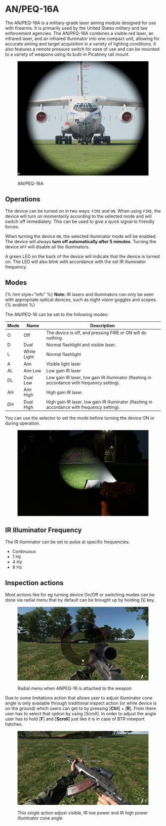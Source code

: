 # AN/PEQ-16A

The AN/PEQ-16A is a military-grade laser aiming module designed for use with firearms. It is primarily used by the United States military and law enforcement agencies. The AN/PEQ-16A combines a visible red laser, an infrared laser, and an infrared illuminator into one compact unit, allowing for accurate aiming and target acquisition in a variety of lighting conditions. It also features a remote pressure switch for ease of use and can be mounted to a variety of weapons using its built-in Picatinny rail mount.

<figure><img src="../../../../.gitbook/assets/image.png" alt=""><figcaption><p>AN/PEQ-16A</p></figcaption></figure>

## Operations

The device can be turned on in two ways: `FIRE` and `ON`. When using `FIRE`, the device will turn on momentarily according to the selected mode and will switch off immediately. This can be used to give a quick signal to friendly forces.

When turning the device `ON`, the selected illuminator mode will be enabled. The device will always **turn off automatically after 5 minutes**. Turning the device `OFF` will disable all the illuminators.

A green LED on the back of the device will indicate that the device is turned on. The LED will also blink with accordance with the set IR illuminator frequency.

## Modes

{% hint style="info" %}
**Note:** IR lasers and illuminators can only be seen with appropriate optical devices, such as night vision goggles and scopes.
{% endhint %}

The AN/PEQ-16 can be set to the following modes:

| Mode | Name        | Description                                                                                  |
| ---- | ----------- | -------------------------------------------------------------------------------------------- |
| O    | Off         | The device is off, and pressing FIRE or ON will do nothing.                                  |
| D    | Dual        | Normal flashlight and visible laser.                                                         |
| L    | White Light | Normal flashlight                                                                            |
| A    | Aim         | Visible light laser                                                                          |
| AL   | Aim Low     | Low gain IR laser                                                                            |
| DL   | Dual Low    | Low gain IR laser, low gain IR illuminator (flashing in accordance with frequency setting).  |
| AH   | Aim High    | High gain IR laser.                                                                          |
| DH   | Dual High   | High gain IR laser, low gain IR illuminator (flashing in accordance with frequency setting). |

You can use the selector to set the mode before turning the device ON or during operation.&#x20;

<figure><img src="../../../../.gitbook/assets/image (21).png" alt=""><figcaption></figcaption></figure>

## IR Illuminator Frequency

The IR illuminator can be set to pulse at specific frequencies:

* Continuous
* 1 Hz
* 4 Hz
* 8 Hz

## Inspection actions

Most actions like for eg turning device On/Off or switching modes can be done via radial menu that by default can be brought up by holding \[**\\**] key.

<figure><img src="../../../../.gitbook/assets/20230511151259_1.jpg" alt=""><figcaption><p>Radial menu when ANPEQ-16 is attached to the weapon</p></figcaption></figure>

Due to some limitations action that allows user to adjust illuminator cone angle is only available through traditional inspect action (or while device is on the ground) which users can get to by pressing \[**Ctrl**] + \[**R**]. From there user has to select that option by using \[Scroll]. In order to adjust the angle user has to hold \[**F**] and \[**Scroll**] just like it is in case of BTR viewport hatches.

<figure><img src="../../../../.gitbook/assets/20230511151252_1.jpg" alt=""><figcaption><p>This single action adjust visible, IR low power and IR high power illuminator cone angle</p></figcaption></figure>
